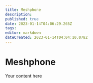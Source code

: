 ```yaml
---
title: Meshphone
description: 
published: true
date: 2023-01-14T04:06:29.265Z
tags: 
editor: markdown
dateCreated: 2023-01-14T04:04:10.078Z
---
```


# Meshphone
Your content here